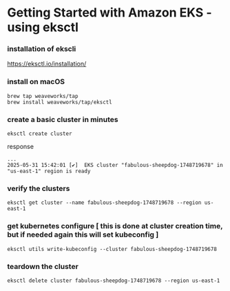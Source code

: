# Getting Started with Amazon EKS - using eksctl

### installation of ekscli
https://eksctl.io/installation/

### install on macOS
```
brew tap weaveworks/tap
brew install weaveworks/tap/eksctl
```

### create a basic cluster in minutes
```
eksctl create cluster
```
response
```
...
2025-05-31 15:42:01 [✔]  EKS cluster "fabulous-sheepdog-1748719678" in "us-east-1" region is ready
```

### verify the clusters
```
eksctl get cluster --name fabulous-sheepdog-1748719678 --region us-east-1
```

### get kubernetes configure  [ this is done at cluster creation time, but if needed again this will set kubeconfig ]
```
eksctl utils write-kubeconfig --cluster fabulous-sheepdog-1748719678
```

### teardown the cluster
```
eksctl delete cluster fabulous-sheepdog-1748719678 --region us-east-1
```
